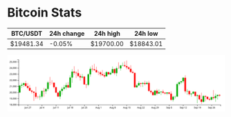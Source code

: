 # Bitcoin Stats

BTC/USDT|24h change|24h high|24h low|
|---|---|---|---|
|$19481.34|-0.05%|$19700.00|$18843.01|

<img src="./chart.svg">
